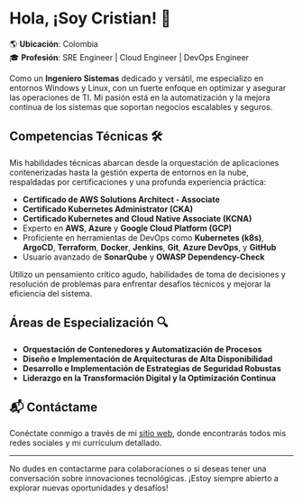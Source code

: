 # Hola, ¡Soy Cristian! 👋

🌎 **Ubicación**: Colombia  
🎓 **Profesión**: SRE Engineer | Cloud Engineer | DevOps Engineer

Como un **Ingeniero Sistemas** dedicado y versátil, me especializo en entornos Windows y Linux, con un fuerte enfoque en optimizar y asegurar las operaciones de TI. Mi pasión está en la automatización y la mejora continua de los sistemas que soportan negocios escalables y seguros.

## Competencias Técnicas 🛠️

Mis habilidades técnicas abarcan desde la orquestación de aplicaciones contenerizadas hasta la gestión experta de entornos en la nube, respaldadas por certificaciones y una profunda experiencia práctica:

- **Certificado de AWS Solutions Architect - Associate**
- **Certificado Kubernetes Administrator (CKA)**
- **Certificado Kubernetes and Cloud Native Associate (KCNA)**
- Experto en **AWS**, **Azure** y **Google Cloud Platform (GCP)**
- Proficiente en herramientas de DevOps como **Kubernetes (k8s)**, **ArgoCD**, **Terraform**, **Docker**, **Jenkins**, **Git**, **Azure DevOps**, y **GitHub**
- Usuario avanzado de **SonarQube** y **OWASP Dependency-Check**

Utilizo un pensamiento crítico agudo, habilidades de toma de decisiones y resolución de problemas para enfrentar desafíos técnicos y mejorar la eficiencia del sistema.

## Áreas de Especialización 🔍

- **Orquestación de Contenedores y Automatización de Procesos**
- **Diseño e Implementación de Arquitecturas de Alta Disponibilidad**
- **Desarrollo e Implementación de Estrategias de Seguridad Robustas**
- **Liderazgo en la Transformación Digital y la Optimización Continua**

## 📬 Contáctame

Conéctate conmigo a través de mi [sitio web](https://cristianestupinan.online), donde encontrarás todos mis redes sociales y mi currículum detallado.

---

No dudes en contactarme para colaboraciones o si deseas tener una conversación sobre innovaciones tecnológicas. ¡Estoy siempre abierto a explorar nuevas oportunidades y desafíos!



